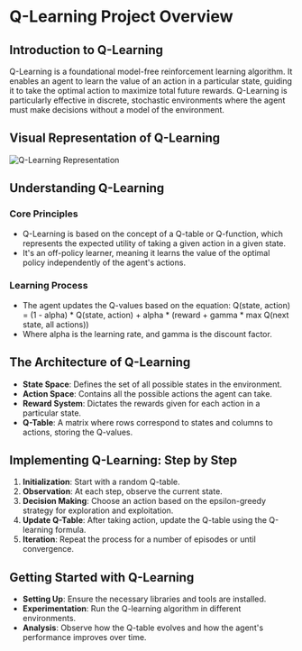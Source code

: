 
# Q-Learning Project Overview

## Introduction to Q-Learning
Q-Learning is a foundational model-free reinforcement learning algorithm. It enables an agent to learn the value of an action in a particular state, guiding it to take the optimal action to maximize total future rewards. Q-Learning is particularly effective in discrete, stochastic environments where the agent must make decisions without a model of the environment.

## Visual Representation of Q-Learning
![Q-Learning Representation](https://storage.googleapis.com/lds-media/images/Reinforcement_Learning_Taxi_Env.width-1200.png)

## Understanding Q-Learning
### Core Principles
   - Q-Learning is based on the concept of a Q-table or Q-function, which represents the expected utility of taking a given action in a given state.
   - It's an off-policy learner, meaning it learns the value of the optimal policy independently of the agent's actions.
### Learning Process
   - The agent updates the Q-values based on the equation: Q(state, action) = (1 - alpha) * Q(state, action) + alpha * (reward + gamma * max Q(next state, all actions))
   - Where alpha is the learning rate, and gamma is the discount factor.

## The Architecture of Q-Learning
- **State Space**: Defines the set of all possible states in the environment.
- **Action Space**: Contains all the possible actions the agent can take.
- **Reward System**: Dictates the rewards given for each action in a particular state.
- **Q-Table**: A matrix where rows correspond to states and columns to actions, storing the Q-values.

## Implementing Q-Learning: Step by Step
1. **Initialization**: Start with a random Q-table.
2. **Observation**: At each step, observe the current state.
3. **Decision Making**: Choose an action based on the epsilon-greedy strategy for exploration and exploitation.
4. **Update Q-Table**: After taking action, update the Q-table using the Q-learning formula.
5. **Iteration**: Repeat the process for a number of episodes or until convergence.

## Getting Started with Q-Learning
- **Setting Up**: Ensure the necessary libraries and tools are installed.
- **Experimentation**: Run the Q-learning algorithm in different environments.
- **Analysis**: Observe how the Q-table evolves and how the agent's performance improves over time.


